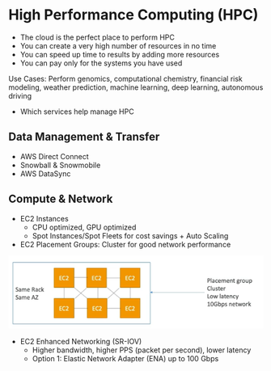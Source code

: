 # High Performance Computing (HPC)

- The cloud is the perfect place to perform HPC
- You can create a very high number of resources in no time
- You can speed up time to results by adding more resources
- You can pay only for the systems you have used

Use Cases: Perform genomics, computational chemistry, financial risk modeling, weather prediction, machine learning, deep learning, autonomous driving

- Which services help manage HPC

## Data Management & Transfer

- AWS Direct Connect
- Snowball & Snowmobile
- AWS DataSync

## Compute & Network

- EC2 Instances
    - CPU optimized, GPU optimized
    - Spot Instances/Spot Fleets for cost savings + Auto Scaling
- EC2 Placement Groups: Cluster for good network performance

![Alt text](images/hpc-cluster.png)

- EC2 Enhanced Networking (SR-IOV)
    - Higher bandwidth, higher PPS (packet per second), lower latency
    - Option 1: Elastic Network Adapter (ENA) up to 100 Gbps
